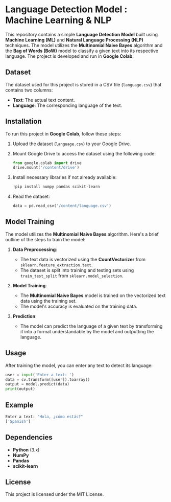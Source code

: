 
# Language Detection Model : Machine Learning & NLP

This repository contains a simple **Language Detection Model** built using **Machine Learning (ML)** and **Natural Language Processing (NLP)** techniques. The model utilizes the **Multinomial Naive Bayes** algorithm and the **Bag of Words (BoW)** model to classify a given text into its respective language. The project is developed and run in **Google Colab**.

## Dataset

The dataset used for this project is stored in a CSV file (`language.csv`) that contains two columns:
- **Text**: The actual text content.
- **Language**: The corresponding language of the text.

## Installation

To run this project in **Google Colab**, follow these steps:

1. Upload the dataset (`language.csv`) to your Google Drive.
2. Mount Google Drive to access the dataset using the following code:

    ```python
    from google.colab import drive
    drive.mount('/content/drive')
    ```

3. Install necessary libraries if not already available:

    ```bash
    !pip install numpy pandas scikit-learn
    ```

4. Read the dataset:

    ```python
    data = pd.read_csv('/content/language.csv')
    ```

## Model Training

The model utilizes the **Multinomial Naive Bayes** algorithm. Here's a brief outline of the steps to train the model:

1. **Data Preprocessing**:
   - The text data is vectorized using the **CountVectorizer** from `sklearn.feature_extraction.text`.
   - The dataset is split into training and testing sets using `train_test_split` from `sklearn.model_selection`.

2. **Model Training**:
   - The **Multinomial Naive Bayes** model is trained on the vectorized text data using the training set.
   - The model's accuracy is evaluated on the training data.

3. **Prediction**:
   - The model can predict the language of a given text by transforming it into a format understandable by the model and outputting the language.

## Usage

After training the model, you can enter any text to detect its language:

```python
user = input('Enter a text: ')
data = cv.transform([user]).toarray()
output = model.predict(data)
print(output)
```

## Example

```bash
Enter a text: "Hola, ¿cómo estás?"
['Spanish']
```

## Dependencies

- **Python** (3.x)
- **NumPy**
- **Pandas**
- **scikit-learn**

## License

This project is licensed under the MIT License.
